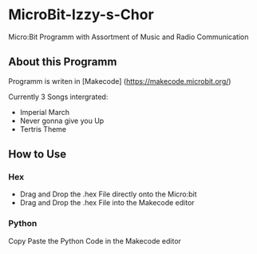 # MicroBit-Izzy-s-Chor

Micro:Bit Programm with Assortment of Music and Radio Communication

## About this Programm
Programm is writen in [Makecode] (https://makecode.microbit.org/)

Currently 3 Songs intergrated:
* Imperial March
* Never gonna give you Up
* Tertris Theme

## How to Use
### Hex
* Drag and Drop the .hex File directly onto the Micro:bit
* Drag and Drop the .hex File into the Makecode editor

### Python
Copy Paste the Python Code in the Makecode editor
